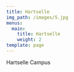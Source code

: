 ```yaml
---
title: Hartselle
img_path: /images/5.jpg
menus:
  main:
    title: Hartselle
    weight: 2
template: page
---
```

Hartselle Campus
